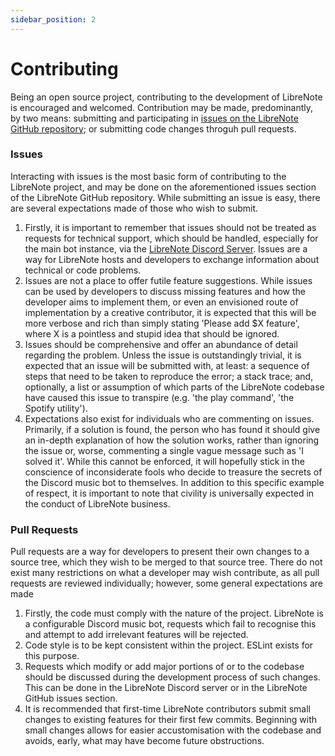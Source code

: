 ```yaml
---
sidebar_position: 2
---
```


# Contributing
Being an open source project, contributing to the development of LibreNote is encouraged and welcomed. Contribution may be made, predominantly, by two means: submitting and participating in [issues on the LibreNote GitHub repository](https://github.com/oprogram/LibreNote/issues); or submitting code changes throguh pull requests.

### Issues
Interacting with issues is the most basic form of contributing to the LibreNote project, and may be done on the aforementioned issues section of the LibreNote GitHub repository. While submitting an issue is easy, there are several expectations made of those who wish to submit.

1. Firstly, it is important to remember that issues should not be treated as requests for technical support, which should be handled, especially for the main bot instance, via the [LibreNote Discord Server](https://discord.gg/nHzpQt7p5x). Issues are a way for LibreNote hosts and developers to exchange information about technical or code problems.
2. Issues are not a place to offer futile feature suggestions. While issues can be used by developers to discuss missing features and how the developer aims to implement them, or even an envisioned route of implementation by a creative contributor, it is expected that this will be more verbose and rich than simply stating 'Please add $X feature', where X is a pointless and stupid idea that should be ignored. 
3. Issues should be comprehensive and offer an abundance of detail regarding the problem. Unless the issue is outstandingly trivial, it is expected that an issue will be submitted with, at least: a sequence of steps that need to be taken to reproduce the error; a stack trace; and, optionally, a list or assumption of which parts of the LibreNote codebase have caused this issue to transpire (e.g. 'the play command', 'the Spotify utility').
4. Expectations also exist for individuals who are commenting on issues. Primarily, if a solution is found, the person who has found it should give an in-depth explanation of how the solution works, rather than ignoring the issue or, worse, commenting a single vague message such as 'I solved it'. While this cannot be enforced, it will hopefully stick in the conscience of inconsiderate fools who decide to treasure the secrets of the Discord music bot to themselves. In addition to this specific example of respect, it is important to note that civility is universally expected in the conduct of LibreNote business.

### Pull Requests
Pull requests are a way for developers to present their own changes to a source tree, which they wish to be merged to that source tree. There do not exist many restrictions on what a developer may wish contribute, as all pull requests are reviewed individually; however, some general expectations are made

1. Firstly, the code must comply with the nature of the project. LibreNote is a configurable Discord music bot, requests which fail to recognise this and attempt to add irrelevant features will be rejected.
2. Code style is to be kept consistent within the project. ESLint exists for this purpose.
3. Requests which modify or add major portions of or to the codebase should be discussed during the development process of such changes. This can be done in the LibreNote Discord server or in the LibreNote GitHub issues section.
4. It is recommended that first-time LibreNote contributors submit small changes to existing features for their first few commits. Beginning with small changes allows for easier accustomisation with the codebase and avoids, early, what may have become future obstructions.